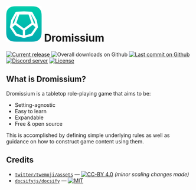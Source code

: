 # ![Dromissium logo](docs/assets/icon-core.svg) Dromissium
[![Current release](https://img.shields.io/github/v/release/iansannar/dromissium?include_prereleases&logo=Adobe-Acrobat-Reader&logoColor=white)](https://github.com/iansannar/dromissium/releases)
![Overall downloads on Github](https://img.shields.io/github/downloads/iansannar/dromissium/total)
[![Last commit on Github](https://img.shields.io/github/last-commit/iansannar/dromissium?label=updated&logo=Github&logoColor=white)](https://github.com/iansannar/dromissium/commits/master)
[![Discord server](https://img.shields.io/discord/500872942033305600?logo=discord&logoColor=white)](https://discord.gg/qeJvQ5b)
[![License](https://img.shields.io/github/license/iansannar/dromissium?color=informational&logo=creative-commons&logoColor=white)](https://creativecommons.org/licenses/by-sa/4.0/)

## What is Dromissium?

Dromissium is a tabletop role-playing game that aims to be:

- Setting-agnostic
- Easy to learn
- Expandable
- Free & open source

This is accomplished by defining simple underlying rules as well as guidance on how to construct game content using them.

## Credits

- [`twitter/twemoji/assets`](https://github.com/twitter/twemoji) — [![CC-BY 4.0](https://img.shields.io/badge/license-CC--BY%204.0-informational?logo=creative-commons&logoColor=white)](https://creativecommons.org/licenses/by/4.0/) *(minor scaling changes made)*
- [`docsifyjs/docsify`](https://github.com/docsifyjs/docsify) — [![MIT](https://img.shields.io/badge/license-MIT-informational)](https://opensource.org/licenses/MIT)
